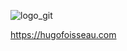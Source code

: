 ![logo_git](https://github.com/hugofsu79/simplonMeteo/assets/131622641/173bc4a1-4a36-44eb-bba0-bf037781df0b)

https://hugofoisseau.com
